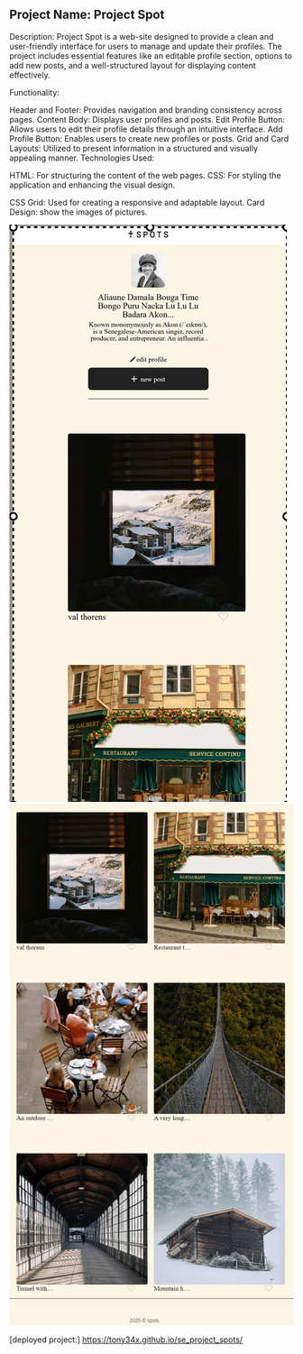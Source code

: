 ## Project Name: Project Spot ##

Description:
Project Spot is a web-site designed to provide a clean and user-friendly interface for users to manage and update their profiles. The project includes essential features like an editable profile section, options to add new posts, and a well-structured layout for displaying content effectively.

Functionality:

Header and Footer: Provides navigation and branding consistency across pages.
Content Body: Displays user profiles and posts.
Edit Profile Button: Allows users to edit their profile details through an intuitive interface.
Add Profile Button: Enables users to create new profiles or posts.
Grid and Card Layouts: Utilized to present information in a structured and visually appealing manner.
Technologies Used:

HTML: For structuring the content of the web pages.
CSS: For styling the application and enhancing the visual design.


CSS Grid: Used for creating a responsive and adaptable layout.
Card Design: show the images of pictures.

![ screenshots spot ](images/127.0.0.1_5501_index.html.png)
![ screenshots spot 2](images/Screenshot_8-1-2025_19147_127.0.0.1.jpeg)


 [deployed project:]
https://tony34x.github.io/se_project_spots/
